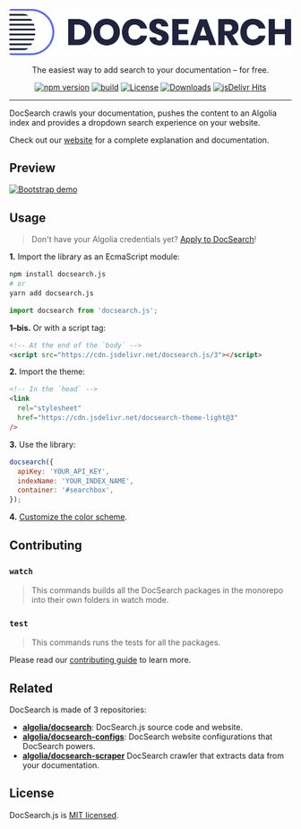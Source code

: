 <div align="center">

[![DocSearch][docsearch-logo]][docsearch-website]

The easiest way to add search to your documentation – for free.

[![npm version][docsearch-badge-npm]](https://npmjs.org/package/docsearch.js) [![build][docsearch-badge-travis]](https://travis-ci.org/algolia/docsearch) [![License][docsearch-badge-license]](./LICENSE) [![Downloads][docsearch-badge-downloads]](https://npm-stat.com/charts.html?package=docsearch.js) [![jsDelivr Hits][docsearch-badge-jsdelivr]](https://www.jsdelivr.com/package/npm/docsearch.js)

</div>

---

DocSearch crawls your documentation, pushes the content to an Algolia index and provides a dropdown search experience on your website.

Check out our [website][docsearch-website] for a complete explanation and documentation.

## Preview

[![Bootstrap demo][docsearch-preview]][docsearch-website]

## Usage

> Don't have your Algolia credentials yet? [Apply to DocSearch](https://community.algolia.com/docsearch/apply.html)!

**1.** Import the library as an EcmaScript module:

```sh
npm install docsearch.js
# or
yarn add docsearch.js
```

```js
import docsearch from 'docsearch.js';
```

**1–bis.** Or with a script tag:

```html
<!-- At the end of the `body` -->
<script src="https://cdn.jsdelivr.net/docsearch.js/3"></script>
```

**2.** Import the theme:

```html
<!-- In the `head` -->
<link
  rel="stylesheet"
  href="https://cdn.jsdelivr.net/docsearch-theme-light@3"
/>
```

**3.** Use the library:

```js
docsearch({
  apiKey: 'YOUR_API_KEY',
  indexName: 'YOUR_INDEX_NAME',
  container: '#searchbox',
});
```

**4.** [Customize the color scheme](https://community.algolia.com/docsearch/styling.html).

## Contributing

### `watch`

> This commands builds all the DocSearch packages in the monorepo into their own folders in watch mode.

### `test`

> This commands runs the tests for all the packages.

Please read our [contributing guide](CONTRIBUTING.md) to learn more.

## Related

DocSearch is made of 3 repositories:

- **[algolia/docsearch][docsearch-github]**: DocSearch.js source code and website.
- **[algolia/docsearch-configs][docsearch-configs-github]**: DocSearch website configurations that DocSearch powers.
- **[algolia/docsearch-scraper][docsearch-scraper-github]** DocSearch crawler that extracts data from your documentation.

## License

DocSearch.js is [MIT licensed][docsearch-license].

<!-- Links -->

[docsearch-logo]: ./.github/docsearch-logo.svg
[docsearch-preview]: ./.github/demo.gif
[docsearch-badge-npm]: https://img.shields.io/npm/v/docsearch.js.svg?style=flat-square
[docsearch-badge-travis]: https://img.shields.io/travis/algolia/docsearch/master.svg?style=flat-square
[docsearch-badge-license]: https://img.shields.io/badge/license-MIT-green.svg?style=flat-square
[docsearch-badge-downloads]: https://img.shields.io/npm/dm/docsearch.js.svg?style=flat-square
[docsearch-badge-jsdelivr]: https://data.jsdelivr.com/v1/package/npm/docsearch.js/badge
[docsearch-license]: LICENSE
[docsearch-website]: https://community.algolia.com/docsearch/
[docsearch-github]: https://github.com/algolia/docsearch
[docsearch-configs-github]: https://github.com/algolia/docsearch-configs
[docsearch-scraper-github]: https://github.com/algolia/docsearch-scraper
